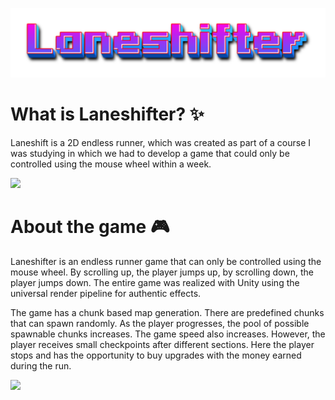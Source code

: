 ![](./Readme/Banner.png)

# What is Laneshifter? ✨

Laneshift is a 2D endless runner, which was created as part of a course I was studying in which we had to develop a game that could only be controlled using the mouse wheel within a week.

![](./Readme/menue.gif)

# About the game 🎮

Laneshifter is an endless runner game that can only be controlled using the mouse wheel. By scrolling up, the player jumps up, by scrolling down, the player jumps down. The entire game was realized with Unity using the universal render pipeline for authentic effects.

The game has a chunk based map generation. There are predefined chunks that can spawn randomly. As the player progresses, the pool of possible spawnable chunks increases. The game speed also increases. However, the player receives small checkpoints after different sections. Here the player stops and has the opportunity to buy upgrades with the money earned during the run.

![](./Readme/run.gif)
